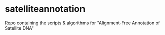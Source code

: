 # satelliteannotation
Repo containing the scripts & algorithms for "Alignment-Free Annotation of Satellite DNA"
